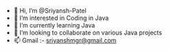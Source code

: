 - 👋 Hi, I’m @Sriyansh-Patel
- 👀 I’m interested in Coding in Java 
- 🌱 I’m currently learning Java
- 💞️ I’m looking to collaborate on various Java projects
- 📫 Gmail :- sriyanshmgr@gmail.com

<!---
Sriyansh-Patel/Sriyansh-Patel is a ✨ special ✨ repository because its `README.md` (this file) appears on your GitHub profile.
You can click the Preview link to take a look at your changes.
--->
